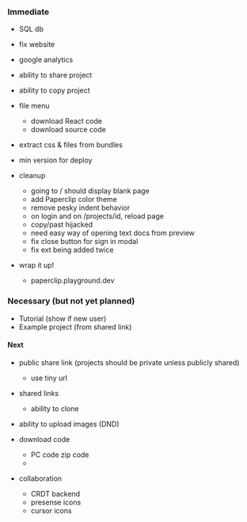 
### Immediate

- SQL db
- fix website
- google analytics
- ability to share project
- ability to copy project

- file menu
  - download React code
  - download source code

- extract css & files from bundles
- min version for deploy


- cleanup
  - going to / should display blank page
  - add Paperclip color theme
  - remove pesky indent behavior
  - on login and on /projects/id, reload page
  - copy/past hijacked
  - need easy way of opening text docs from preview
  - fix close button for sign in modal
  - fix ext being added twice

- wrap it up!
  - paperclip.playground.dev

### Necessary (but not yet planned)

- Tutorial (show if new user)
- Example project (from shared link)


#### Next

- public share link (projects should be private unless publicly shared)
  - use tiny url

- shared links
  - ability to clone

- ability to upload images (DND)
- download code
  - PC code zip code
  - 

- collaboration
  - CRDT backend
  - presense icons
  - cursor icons
